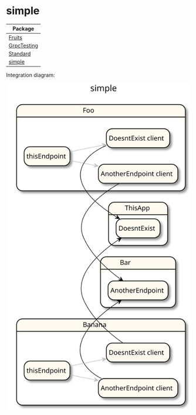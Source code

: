 
# simple

| Package |
| - | 
[Fruits](Fruits/README.md)|
[GrpcTesting](GrpcTesting/README.md)|
[Standard](Standard/README.md)|
[simple](simple/README.md)|

Integration diagram:

![alt text](simple.svg)
